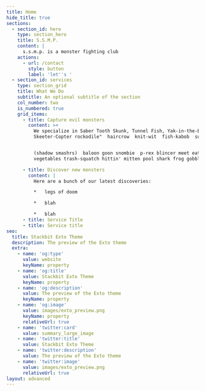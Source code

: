 ```yaml
---
title: Home
hide_title: true
sections:
  - section_id: hero
    type: section_hero
    title: S.S.M.P.
    content: |
      s.s.m.p. is a monster fighting club
    actions:
      - url: /contact
        style: button
        label: 'let''s '
  - section_id: services
    type: section_grid
    title: What We Do
    subtitle: An optional subtitle of the section
    col_number: two
    is_numbered: true
    grid_items:
      - title: Capture evil monsters
        content: >+
          We specialize in Saber Tooth Skunk, Tunnel Fish, Yak-in-the-Box and
          Skeeter-Copter rockodile"  haircrow  knit-wit  fish-kabob  super-goop


          (shadow smashrs)  baloon goon snombie  p-rex blincer meet eating
          vegetables trash-squatch hittin' mitten pool shark frog gobbler

      - title: Discover new monsters
        content: |
          Here are a bunch of our latest discoveries:

          *   legs of doom

          *   blah

          *   blah
      - title: Service Title
      - title: Service title
seo:
  title: Stackbit Exto Theme
  description: The preview of the Exto theme
  extra:
    - name: 'og:type'
      value: website
      keyName: property
    - name: 'og:title'
      value: Stackbit Exto Theme
      keyName: property
    - name: 'og:description'
      value: The preview of the Exto theme
      keyName: property
    - name: 'og:image'
      value: images/exto_preview.png
      keyName: property
      relativeUrl: true
    - name: 'twitter:card'
      value: summary_large_image
    - name: 'twitter:title'
      value: Stackbit Exto Theme
    - name: 'twitter:description'
      value: The preview of the Exto theme
    - name: 'twitter:image'
      value: images/exto_preview.png
      relativeUrl: true
layout: advanced
---
```

